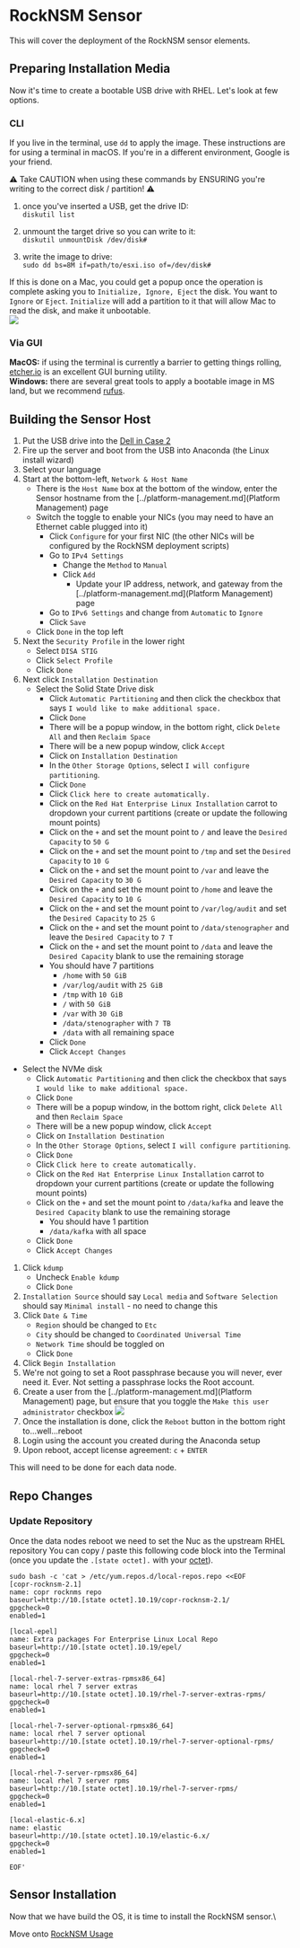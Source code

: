 # RockNSM Sensor
This will cover the deployment of the RockNSM sensor elements.

## Preparing Installation Media
Now it's time to create a bootable USB drive with RHEL.  Let's look at few options.   

### CLI

If you live in the terminal, use `dd` to apply the image.  These instructions are for using a terminal in macOS.  If you're in a different environment, Google is your friend.  

:warning: Take CAUTION when using these commands by ENSURING you're writing to the correct disk / partition! :warning:

1. once you've inserted a USB, get the drive ID:  
`diskutil list`  

2. unmount the target drive so you can write to it:  
`diskutil unmountDisk /dev/disk#`  

3. write the image to drive:  
`sudo dd bs=8M if=path/to/esxi.iso of=/dev/disk#`  

If this is done on a Mac, you could get a popup once the operation is complete asking you to `Initialize, Ignore, Eject` the disk. You want to `Ignore` or `Eject`. `Initialize` will add a partition to it that will allow Mac to read the disk, and make it unbootable.  
![](../../images/mac-initialize-ignore-eject.png)  

### Via GUI

**MacOS:**  if using the terminal is currently a barrier to getting things rolling, [etcher.io](https://www.balena.io/etcher/) is an excellent GUI burning utility.  
**Windows:**  there are several great tools to apply a bootable image in MS land, but we recommend [rufus](https://rufus.akeo.ie/).  

## Building the Sensor Host
1. Put the USB drive into the [Dell in Case 2](../hardware-components.md)
1. Fire up the server and boot from the USB into Anaconda (the Linux install wizard)
1. Select your language
1. Start at the bottom-left, `Network & Host Name`
    - There is the `Host Name` box at the bottom of the window, enter the Sensor hostname from the [../platform-management.md](Platform Management) page
    - Switch the toggle to enable your NICs (you may need to have an Ethernet cable plugged into it)
      - Click `Configure` for your first NIC (the other NICs will be configured by the RockNSM deployment scripts)
      - Go to `IPv4 Settings`
        - Change the `Method` to `Manual`
        - Click `Add`
          - Update your IP address, network, and gateway from the [../platform-management.md](Platform Management) page
      - Go to `IPv6 Settings` and change from `Automatic` to `Ignore`
      - Click `Save`
    - Click `Done` in the top left
1. Next the `Security Profile` in the lower right
    - Select `DISA STIG`
    - Click `Select Profile`
    - Click `Done`
1. Next click `Installation Destination`  
    - Select the Solid State Drive disk
      - Click `Automatic Partitioning` and then click the checkbox that says `I would like to make additional space.`
      - Click `Done`  
      - There will be a popup window, in the bottom right, click `Delete All` and then `Reclaim Space`  
      - There will be a new popup window, click `Accept`  
      - Click on `Installation Destination`  
      - In the `Other Storage Options`, select `I will configure partitioning`.  
      - Click `Done`  
      - Click `Click here to create automatically.`  
      - Click on the `Red Hat Enterprise Linux Installation` carrot to dropdown your current partitions (create or update the following mount points)    
      - Click on the `+` and set the mount point to `/` and leave the `Desired Capacity` to `50 G`
      - Click on the `+` and set the mount point to `/tmp` and set the `Desired Capacity` to `10 G`  
      - Click on the `+` and set the mount point to `/var` and leave the `Desired Capacity` to `30 G`    
      - Click on the `+` and set the mount point to `/home` and leave the `Desired Capacity` to `10 G`
      - Click on the `+` and set the mount point to `/var/log/audit` and set the `Desired Capacity` to `25 G`  
      - Click on the `+` and set the mount point to `/data/stenographer` and leave the `Desired Capacity` to `7 T`
      - Click on the `+` and set the mount point to `/data` and leave the `Desired Capacity` blank to use the remaining storage    
      - You should have 7 partitions  
        - `/home` with `50 GiB`  
        - `/var/log/audit` with `25 GiB`  
        - `/tmp` with `10 GiB`
        - `/` with `50 GiB`  
        - `/var` with `30 GiB`
        - `/data/stenographer` with `7 TB`
        - `/data` with all remaining space     
      - Click `Done`  
      - Click `Accept Changes`    
  - Select the NVMe disk
    - Click `Automatic Partitioning` and then click the checkbox that says `I would like to make additional space.`
    - Click `Done`  
    - There will be a popup window, in the bottom right, click `Delete All` and then `Reclaim Space`  
    - There will be a new popup window, click `Accept`  
    - Click on `Installation Destination`  
    - In the `Other Storage Options`, select `I will configure partitioning`.  
    - Click `Done`  
    - Click `Click here to create automatically.`  
    - Click on the `Red Hat Enterprise Linux Installation` carrot to dropdown your current partitions (create or update the following mount points)    
    - Click on the `+` and set the mount point to `/data/kafka` and leave the `Desired Capacity` blank to use the remaining storage    
      - You should have 1 partition
      - `/data/kafka` with all space
    - Click `Done`  
    - Click `Accept Changes`  
1. Click `kdump`
    - Uncheck `Enable kdump`
    - Click `Done`
1. `Installation Source` should say `Local media` and `Software Selection` should say `Minimal install` - no need to change this
1. Click `Date & Time`
    - `Region` should be changed to `Etc`
    - `City` should be changed to `Coordinated Universal Time`
    - `Network Time` should be toggled on
    - Click `Done`
1. Click `Begin Installation`
1. We're not going to set a Root passphrase because you will never, ever need it. Ever. Not setting a passphrase locks the Root account.
1. Create a user from the [../platform-management.md](Platform Management) page, but ensure that you toggle the `Make this user administrator` checkbox
![](../../images/admin-user.jpg)
1. Once the installation is done, click the `Reboot` button in the bottom right to...well...reboot
1. Login using the account you created during the Anaconda setup
1. Upon reboot, accept license agreement: `c` + `ENTER`

This will need to be done for each data node.

## Repo Changes

### Update Repository
Once the data nodes reboot we need to set the Nuc as the upstream RHEL repository You can copy / paste this following code block into the Terminal (once you update the `.[state octet].` with your [octet](../README.md)).

```
sudo bash -c 'cat > /etc/yum.repos.d/local-repos.repo <<EOF
[copr-rocknsm-2.1]
name: copr rocknms repo
baseurl=http://10.[state octet].10.19/copr-rocknsm-2.1/
gpgcheck=0
enabled=1

[local-epel]
name: Extra packages For Enterprise Linux Local Repo
baseurl=http://10.[state octet].10.19/epel/
gpgcheck=0
enabled=1

[local-rhel-7-server-extras-rpmsx86_64]
name: local rhel 7 server extras
baseurl=http://10.[state octet].10.19/rhel-7-server-extras-rpms/
gpgcheck=0
enabled=1

[local-rhel-7-server-optional-rpmsx86_64]
name: local rhel 7 server optional
baseurl=http://10.[state octet].10.19/rhel-7-server-optional-rpms/
gpgcheck=0
enabled=1

[local-rhel-7-server-rpmsx86_64]
name: local rhel 7 server rpms
baseurl=http://10.[state octet].10.19/rhel-7-server-rpms/
gpgcheck=0
enabled=1

[local-elastic-6.x]
name: elastic
baseurl=http://10.[state octet].10.19/elastic-6.x/
gpgcheck=0
enabled=1

EOF'

```

## Sensor Installation
Now that we have build the OS, it is time to install the RockNSM sensor.\

Move onto [RockNSM Usage](rocknsm-usage.md)
